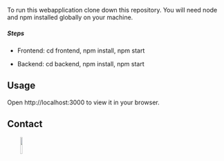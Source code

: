 <p>To run this webapplication clone down this repository. You will need node and npm installed globally on your machine.</p><h5>Steps</h5><ul>
<li>Frontend: cd frontend, npm install, npm start</li>
</ul><ul>
<li>Backend: cd backend, npm install, npm start</li>
</ul><h2>Usage</h2>
<p>Open http://localhost:3000 to view it in your browser.</p>

</ul><h2>Contact</h2>
<p><span style="margin-right: 30px;"></span><a href="https://www.linkedin.com/in/nagyjon/"><img target="_blank" src="https://cdn.jsdelivr.net/gh/devicons/devicon/icons/linkedin/linkedin-original.svg" style="width: 10%;"></a></p>
